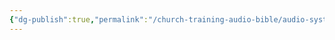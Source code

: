 ```yaml
---
{"dg-publish":true,"permalink":"/church-training-audio-bible/audio-system-and-equipment/microphones/"}
---
```


